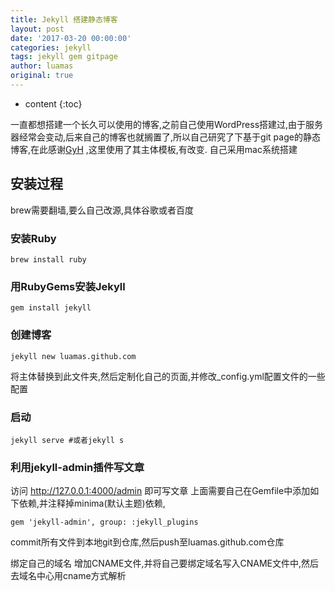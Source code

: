 ```yaml
---
title: Jekyll 搭建静态博客
layout: post
date: '2017-03-20 00:00:00'
categories: jekyll
tags: jekyll gem gitpage
author: luamas
original: true
---
```


* content
{:toc}

一直都想搭建一个长久可以使用的博客,之前自己使用WordPress搭建过,由于服务器经常会变动,后来自己的博客也就搁置了,所以自己研究了下基于git page的静态博客,在此感谢[GyH](http://https://github.com/Gaohaoyang) ,这里使用了其主体模板,有改变.
自己采用mac系统搭建



## 安装过程

brew需要翻墙,要么自己改源,具体谷歌或者百度

### 安装Ruby

```shell
brew install ruby
```

### 用RubyGems安装Jekyll

```shell
gem install jekyll
```

### 创建博客

```shell
jekyll new luamas.github.com
```
将主体替换到此文件夹,然后定制化自己的页面,并修改_config.yml配置文件的一些配置

### 启动
```shell
jekyll serve #或者jekyll s
```
### 利用jekyll-admin插件写文章
访问 http://127.0.0.1:4000/admin 即可写文章
上面需要自己在Gemfile中添加如下依赖,并注释掉minima(默认主题)依赖,
```shell
gem 'jekyll-admin', group: :jekyll_plugins
```
commit所有文件到本地git到仓库,然后push至luamas.github.com仓库

绑定自己的域名
增加CNAME文件,并将自己要绑定域名写入CNAME文件中,然后去域名中心用cname方式解析

